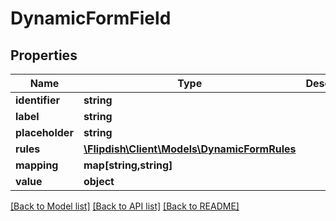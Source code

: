 # DynamicFormField

## Properties
Name | Type | Description | Notes
------------ | ------------- | ------------- | -------------
**identifier** | **string** |  | [optional] 
**label** | **string** |  | [optional] 
**placeholder** | **string** |  | [optional] 
**rules** | [**\Flipdish\\Client\Models\DynamicFormRules**](DynamicFormRules.md) |  | [optional] 
**mapping** | **map[string,string]** |  | [optional] 
**value** | **object** |  | [optional] 

[[Back to Model list]](../README.md#documentation-for-models) [[Back to API list]](../README.md#documentation-for-api-endpoints) [[Back to README]](../README.md)


